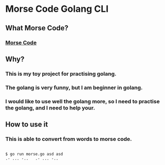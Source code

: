 # Morse Code Golang CLI

## What Morse Code?

### [Morse Code](https://en.wikipedia.org/wiki/Morse_code)

## Why?

### This is my toy project for practising golang.
### The golang is very funny, but I am beginner in golang.
### I would like to use well the golang more, so I need to practise the golang, and I need to help your.

## How to use it

### This is able to convert from words to morse code.
```

$ go run morse.go asd asd
.- ... -..   .- ... -..

```